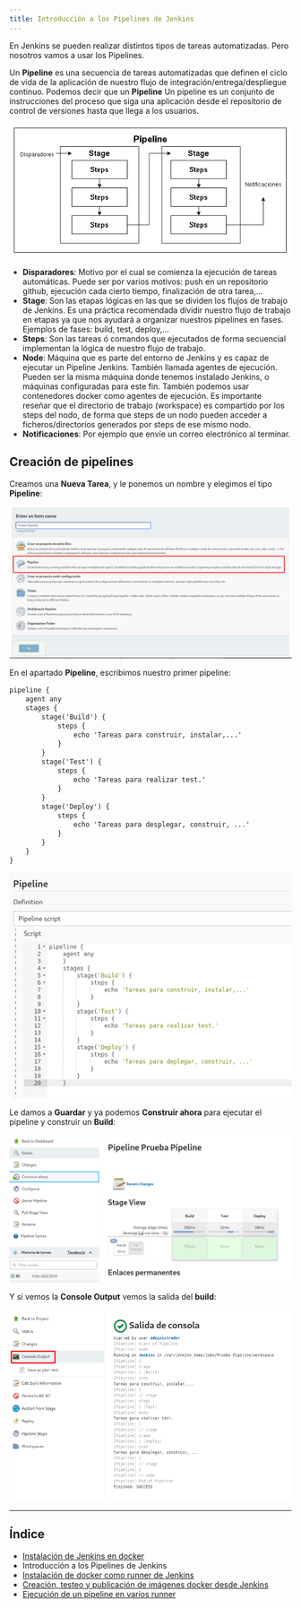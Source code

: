 ```yaml
---
title: Introducción a los Pipelines de Jenkins
---
```


En Jenkins se pueden realizar distintos tipos de tareas automatizadas. Pero nosotros vamos a usar los Pipelines.

Un **Pipeline** es una secuencia de tareas automatizadas que definen el ciclo de vida de la aplicación de nuestro flujo de integración/entrega/despliegue continuo. Podemos decir que un **Pipeline** Un pipeline es un conjunto de instrucciones del proceso que siga una aplicación desde el repositorio de control de versiones hasta que llega a los usuarios.

![pipelines](img/pipelines.png)

* **Disparadores**: Motivo por el cual se comienza la ejecución de tareas automáticas. Puede ser por varios motivos: push en un repositorio github, ejecución cada cierto tiempo, finalización de otra tarea,...
* **Stage**: Son las etapas lógicas en las que se dividen los flujos de trabajo de Jenkins. Es una práctica recomendada dividir nuestro flujo de trabajo en etapas ya que nos ayudará a organizar nuestros pipelines en fases. Ejemplos de fases: build, test, deploy,...
* **Steps**: Son las tareas ó comandos que ejecutados de forma secuencial implementan la lógica de nuestro flujo de trabajo.
* **Node**: Máquina que es parte del entorno de Jenkins y es capaz de ejecutar un Pipeline Jenkins. También llamada agentes de ejecución. Pueden ser la misma máquina donde tenemos instalado Jenkins, o máquinas configuradas para este fin. También podemos usar contenedores docker como agentes de ejecución. Es importante reseñar que el directorio de trabajo (workspace) es compartido por los steps del nodo, de forma que steps de un nodo pueden acceder a ficheros/directorios generados por steps de ese mismo nodo.
* **Notificaciones**: Por ejemplo que envíe un correo electrónico al terminar.

## Creación de pipelines

Creamos una **Nueva Tarea**, y le ponemos un nombre y elegimos el tipo **Pipeline**:

![pipe](img/pipe1.png)

En el apartado **Pipeline**, escribimos nuestro primer pipeline:

```
pipeline {
    agent any
    stages {
        stage('Build') {
            steps {
                echo 'Tareas para construir, instalar,...'
            }
        }
        stage('Test') {
            steps {
                echo 'Tareas para realizar test.'
            }
        }
        stage('Deploy') {
            steps {
                echo 'Tareas para desplegar, construir, ...'
            }
        }
    }
}
```

![pipe](img/pipe2.png)

Le damos a **Guardar** y ya podemos **Construir ahora** para ejecutar el pipeline y construir un **Build**:

![pipe](img/pipe4.png)

Y si vemos la **Console Output** vemos la salida del **build**:

![pipe](img/pipe5.png)

---

## Índice

* [Instalación de Jenkins en docker](instalacion_docker.html)
* Introducción a los Pipelines de Jenkins
* [Instalación de docker como runner de Jenkins](runner_docker.html)
* [Creación, testeo y publicación de imágenes docker desde Jenkins](gendocker.html)
* [Ejecución de un pipeline en varios runner](runner.html)
